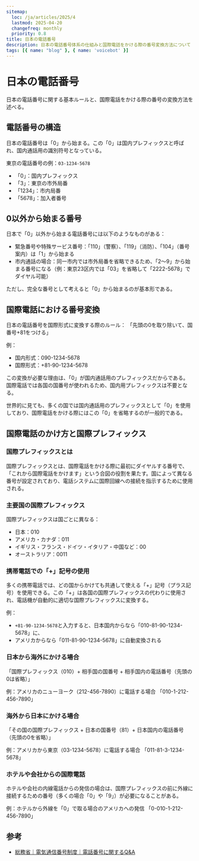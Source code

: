 ```yaml
---
sitemap:
  loc: /ja/articles/2025/4
  lastmod: 2025-04-20
  changefreq: monthly
  priority: 0.8
title: 日本の電話番号
description: 日本の電話番号体系の仕組みと国際電話をかける際の番号変換方法について
tags: [{ name: "blog" }, { name: 'voicebot' }]
---
```


# 日本の電話番号

日本の電話番号に関する基本ルールと、国際電話をかける際の番号の変換方法を述べる。

## 電話番号の構造

日本の電話番号は「0」から始まる。この「0」は国内プレフィックスと呼ばれ、国内通話用の識別符号となっている。

東京の電話番号の例：`03-1234-5678`
- 「0」：国内プレフィックス
- 「3」：東京の市外局番
- 「1234」：市内局番
- 「5678」：加入者番号

## 0以外から始まる番号

日本で「0」以外から始まる電話番号には以下のようなものがある：

- 緊急番号や特殊サービス番号：「110」（警察）、「119」（消防）、「104」（番号案内）は「1」から始まる
- 市内通話の場合：同一市内では市外局番を省略できるため、「2～9」から始まる番号になる（例：東京23区内では「03」を省略して「2222-5678」でダイヤル可能）

ただし、完全な番号として考えると「0」から始まるのが基本形である。

## 国際電話における番号変換

日本の電話番号を国際形式に変換する際のルール：
「先頭の0を取り除いて、国番号+81をつける」

例：
- 国内形式：090-1234-5678
- 国際形式：+81-90-1234-5678

この変換が必要な理由は、「0」が国内通話用のプレフィックスだからである。国際電話では各国の国番号が使われるため、国内用プレフィックスは不要となる。

世界的に見ても、多くの国では国内通話用のプレフィックスとして「0」を使用しており、国際電話をかける際にはこの「0」を省略するのが一般的である。

## 国際電話のかけ方と国際プレフィックス

### 国際プレフィックスとは

国際プレフィックスとは、国際電話をかける際に最初にダイヤルする番号で、「これから国際電話をかけます」という合図の役割を果たす。国によって異なる番号が設定されており、電話システムに国際回線への接続を指示するために使用される。

### 主要国の国際プレフィックス

国際プレフィックスは国ごとに異なる：
- 日本：010
- アメリカ・カナダ：011
- イギリス・フランス・ドイツ・イタリア・中国など：00
- オーストラリア：0011

### 携帯電話での「+」記号の使用

多くの携帯電話では、どの国からかけても共通して使える「+」記号（プラス記号）を使用できる。この「+」は各国の国際プレフィックスの代わりに使用され、電話機が自動的に適切な国際プレフィックスに変換する。

例：
- `+81-90-1234-5678`と入力すると、日本国内からなら「010-81-90-1234-5678」に、
- アメリカからなら「011-81-90-1234-5678」に自動変換される

### 日本から海外にかける場合

「国際プレフィックス（010）+ 相手国の国番号 + 相手国内の電話番号（先頭の0は省略）」

例：アメリカのニューヨーク（212-456-7890）に電話する場合
「010-1-212-456-7890」

### 海外から日本にかける場合

「その国の国際プレフィックス + 日本の国番号（81）+ 日本国内の電話番号（先頭の0を省略）」

例：アメリカから東京（03-1234-5678）に電話する場合
「011-81-3-1234-5678」

### ホテルや会社からの国際電話

ホテルや会社の内線電話からの発信の場合は、国際プレフィックスの前に外線に接続するための番号（多くの場合「0」や「9」）が必要になることがある。

例：ホテルから外線を「0」で取る場合のアメリカへの発信
「0-010-1-212-456-7890」

## 参考
- [総務省｜電気通信番号制度｜電話番号に関するQ&A](https://www.soumu.go.jp/main_sosiki/joho_tsusin/top/tel_number/q_and_a.html)